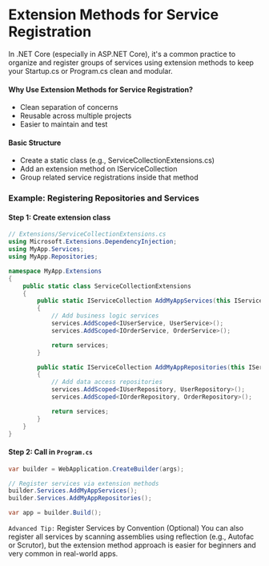 
# Extension Methods for Service Registration

In .NET Core (especially in ASP.NET Core), it's a common practice to organize and register groups of services using extension methods to keep your Startup.cs or Program.cs clean and modular.

#### Why Use Extension Methods for Service Registration?
- Clean separation of concerns
- Reusable across multiple projects
- Easier to maintain and test

#### Basic Structure
- Create a static class (e.g., ServiceCollectionExtensions.cs)
- Add an extension method on IServiceCollection
- Group related service registrations inside that method

### Example: Registering Repositories and Services
#### Step 1: Create extension class
```c#
// Extensions/ServiceCollectionExtensions.cs
using Microsoft.Extensions.DependencyInjection;
using MyApp.Services;
using MyApp.Repositories;

namespace MyApp.Extensions
{
    public static class ServiceCollectionExtensions
    {
        public static IServiceCollection AddMyAppServices(this IServiceCollection services)
        {
            // Add business logic services
            services.AddScoped<IUserService, UserService>();
            services.AddScoped<IOrderService, OrderService>();

            return services;
        }

        public static IServiceCollection AddMyAppRepositories(this IServiceCollection services)
        {
            // Add data access repositories
            services.AddScoped<IUserRepository, UserRepository>();
            services.AddScoped<IOrderRepository, OrderRepository>();

            return services;
        }
    }
}
```
#### Step 2: Call in `Program.cs`
```c#
var builder = WebApplication.CreateBuilder(args);

// Register services via extension methods
builder.Services.AddMyAppServices();
builder.Services.AddMyAppRepositories();

var app = builder.Build();
```

`Advanced Tip:` Register Services by Convention (Optional)
You can also register all services by scanning assemblies using reflection (e.g., Autofac or Scrutor), but the extension method approach is easier for beginners and very common in real-world apps.
